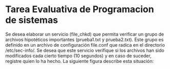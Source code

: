 # Tarea Evaluativa de Programacion de sistemas

 <p>
 Se desea elaborar un servicio (file_chkd) que permita verificar un grupo de archivos
 hipotéticos importantes (prueba1.txt y prueba2.txt). Este grupo es definido en un archivo de configuración
 file.conf que radica en el directorio /etc/sec-info/. Se desea que este servicio verifique si los archivos han sido
 modificados cada cierto tiempo (10 segundos) y en caso de suceder, registre quien lo ha hecho. La siguiente figura
 describe esta situación: </p>
